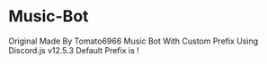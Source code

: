 # Music-Bot
Original Made By Tomato6966
Music Bot With Custom Prefix Using Discord.js v12.5.3
Default Prefix is !
